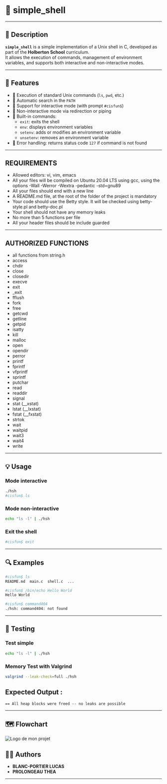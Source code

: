 # 🐚 simple_shell

---

## 📖 Description

**`simple_shell`** is a simple implementation of a Unix shell in C, developed as part of the **Holberton School** curriculum.  
It allows the execution of commands, management of environment variables, and supports both interactive and non-interactive modes.

---

## 🚀 Features

- 🔹 Execution of standard Unix commands (`ls`, `pwd`, etc.)
- 🔹 Automatic search in the `PATH`
- 🔹 Support for interactive mode (with prompt `#cisfun$`)
- 🔹 Non-interactive mode via redirection or piping
- 🔹 Built-in commands:
  - `exit`: exits the shell
  - `env`: displays environment variables
  - `setenv`: adds or modifies an environment variable
  - `unsetenv`: removes an environment variable
- 🔹 Error handling: returns status code `127` if command is not found


---
## REQUIREMENTS
- Allowed editors: vi, vim, emacs
- All your files will be compiled on Ubuntu 20.04 LTS using gcc, using the options -Wall -Werror -Wextra -pedantic -std=gnu89
- All your files should end with a new line
- A README.md file, at the root of the folder of the project is mandatory
- Your code should use the Betty style. It will be checked using betty-style.pl and betty-doc.pl
- Your shell should not have any memory leaks
- No more than 5 functions per file
- All your header files should be include guarded
---
## AUTHORIZED FUNCTIONS
- all functions from string.h
- access
- chdir
- close
- closedir
- execve
- exit
- _exit
- fflush
- fork
- free
- getcwd
- getline
- getpid
- isatty
- kill
- malloc
- open
- opendir
- perror
- printf
- fprintf
- vfprintf
- sprintf
- putchar
- read
- readdir
- signal
- stat (__xstat)
- lstat (__lxstat)
- fstat (__fxstat)
- strtok
- wait
- waitpid
- wait3
- wait4
- write

---

## 💡 Usage

### Mode interactive
```bash
./hsh
#cisfun$ ls
```

### Mode non-interactive
```bash
echo "ls -l" | ./hsh
```

### Exit the shell
```bash
#cisfun$ exit
```

---

## 🔍 Examples

```bash
#cisfun$ ls
README.md  main.c  shell.c  ...

#cisfun$ /bin/echo Hello World
Hello World

#cisfun$ command404
./hsh: command404: not found
```
---

## 🧪 Testing

### Test simple
```bash
echo "ls -l" | ./hsh
```

### Memory Test with Valgrind
```bash
valgrind --leak-check=full ./hsh
```

## Expected Output :
```
== All heap blocks were freed -- no leaks are possible
```
---
## 🗺️ Flowchart 
![Logo de mon projet](Images/FLOWCHART.jpg)

## 🧑‍💼 Authors

- **BLANC-PORTIER LUCAS**  
- **PROLONGEAU THEA**

---